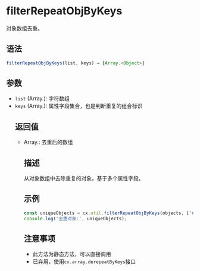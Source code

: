 # filterRepeatObjByKeys

对象数组去重。

## 语法

```javascript
filterRepeatObjByKeys(list, keys) → {Array.<Object>}
```

## 参数

- `list` (Array.<Object>): 字符数组
- `keys` (Array.<String>): 属性字段集合，也是判断重复的组合标识

## 返回值

- Array.<Object>: 去重后的数组

## 描述

从对象数组中去除重复的对象，基于多个属性字段。

## 示例

```javascript
const uniqueObjects = cx.util.filterRepeatObjByKeys(objects, ['name', 'age']);
console.log('去重对象:', uniqueObjects);
```

## 注意事项

- 此方法为静态方法，可以直接调用
- 已弃用，使用`cx.array.derepeatByKeys`接口 
